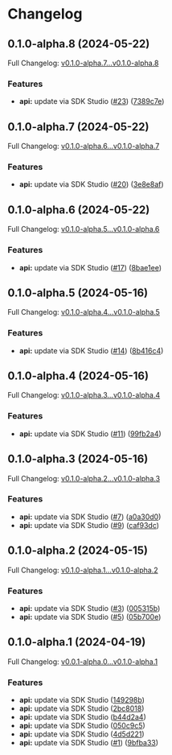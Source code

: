 # Changelog

## 0.1.0-alpha.8 (2024-05-22)

Full Changelog: [v0.1.0-alpha.7...v0.1.0-alpha.8](https://github.com/onmetal-dev/node/compare/v0.1.0-alpha.7...v0.1.0-alpha.8)

### Features

* **api:** update via SDK Studio ([#23](https://github.com/onmetal-dev/node/issues/23)) ([7389c7e](https://github.com/onmetal-dev/node/commit/7389c7ecf4827734fcf50a11b901459ff74a3410))

## 0.1.0-alpha.7 (2024-05-22)

Full Changelog: [v0.1.0-alpha.6...v0.1.0-alpha.7](https://github.com/onmetal-dev/node/compare/v0.1.0-alpha.6...v0.1.0-alpha.7)

### Features

* **api:** update via SDK Studio ([#20](https://github.com/onmetal-dev/node/issues/20)) ([3e8e8af](https://github.com/onmetal-dev/node/commit/3e8e8afe4f12e3a393c067e500493590a6e5e0ef))

## 0.1.0-alpha.6 (2024-05-22)

Full Changelog: [v0.1.0-alpha.5...v0.1.0-alpha.6](https://github.com/onmetal-dev/node/compare/v0.1.0-alpha.5...v0.1.0-alpha.6)

### Features

* **api:** update via SDK Studio ([#17](https://github.com/onmetal-dev/node/issues/17)) ([8bae1ee](https://github.com/onmetal-dev/node/commit/8bae1eee5d9002d131e8f497a88ae297030e9507))

## 0.1.0-alpha.5 (2024-05-16)

Full Changelog: [v0.1.0-alpha.4...v0.1.0-alpha.5](https://github.com/onmetal-dev/node/compare/v0.1.0-alpha.4...v0.1.0-alpha.5)

### Features

* **api:** update via SDK Studio ([#14](https://github.com/onmetal-dev/node/issues/14)) ([8b416c4](https://github.com/onmetal-dev/node/commit/8b416c460efb334b3e6d251534b90ec0fcdd57c2))

## 0.1.0-alpha.4 (2024-05-16)

Full Changelog: [v0.1.0-alpha.3...v0.1.0-alpha.4](https://github.com/onmetal-dev/node/compare/v0.1.0-alpha.3...v0.1.0-alpha.4)

### Features

* **api:** update via SDK Studio ([#11](https://github.com/onmetal-dev/node/issues/11)) ([99fb2a4](https://github.com/onmetal-dev/node/commit/99fb2a44afc189e027d602d3ce75bad123b08c4c))

## 0.1.0-alpha.3 (2024-05-16)

Full Changelog: [v0.1.0-alpha.2...v0.1.0-alpha.3](https://github.com/onmetal-dev/node/compare/v0.1.0-alpha.2...v0.1.0-alpha.3)

### Features

* **api:** update via SDK Studio ([#7](https://github.com/onmetal-dev/node/issues/7)) ([a0a30d0](https://github.com/onmetal-dev/node/commit/a0a30d037f199e564cfc593ef1fd1b9b131435a5))
* **api:** update via SDK Studio ([#9](https://github.com/onmetal-dev/node/issues/9)) ([caf93dc](https://github.com/onmetal-dev/node/commit/caf93dc024c7febbdaf68e8590b2972406abffa4))

## 0.1.0-alpha.2 (2024-05-15)

Full Changelog: [v0.1.0-alpha.1...v0.1.0-alpha.2](https://github.com/onmetal-dev/node/compare/v0.1.0-alpha.1...v0.1.0-alpha.2)

### Features

* **api:** update via SDK Studio ([#3](https://github.com/onmetal-dev/node/issues/3)) ([005315b](https://github.com/onmetal-dev/node/commit/005315b10290d4545e7693756aa2e2a122514419))
* **api:** update via SDK Studio ([#5](https://github.com/onmetal-dev/node/issues/5)) ([05b700e](https://github.com/onmetal-dev/node/commit/05b700edc2f13a3fd0e89c7cbdd97f3a0c69ec88))

## 0.1.0-alpha.1 (2024-04-19)

Full Changelog: [v0.0.1-alpha.0...v0.1.0-alpha.1](https://github.com/onmetal-dev/node/compare/v0.0.1-alpha.0...v0.1.0-alpha.1)

### Features

* **api:** update via SDK Studio ([149298b](https://github.com/onmetal-dev/node/commit/149298b0859664725ed693ac25da801890f6555e))
* **api:** update via SDK Studio ([2bc8018](https://github.com/onmetal-dev/node/commit/2bc8018ef3995d356c016bf6298372723ea2f5c3))
* **api:** update via SDK Studio ([b44d2a4](https://github.com/onmetal-dev/node/commit/b44d2a41a5d0f82b389830441b3d42ab30e1f0c1))
* **api:** update via SDK Studio ([050c9c5](https://github.com/onmetal-dev/node/commit/050c9c5f9f89afc719e14f10b5ff0d1115924e0f))
* **api:** update via SDK Studio ([4d5d221](https://github.com/onmetal-dev/node/commit/4d5d22193dbc961a865f12deefed0600e2a6b714))
* **api:** update via SDK Studio ([#1](https://github.com/onmetal-dev/node/issues/1)) ([9bfba33](https://github.com/onmetal-dev/node/commit/9bfba33148e12aab06569f81821dc91a92b8c0b7))
